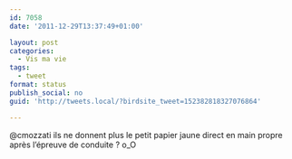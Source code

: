 ```yaml
---
id: 7058
date: '2011-12-29T13:37:49+01:00'

layout: post
categories:
  - Vis ma vie
tags:
  - tweet
format: status
publish_social: no
guid: 'http://tweets.local/?birdsite_tweet=152382818327076864'

---
```


@cmozzati ils ne donnent plus le petit papier jaune direct en main propre après l’épreuve de conduite ? o\_O
